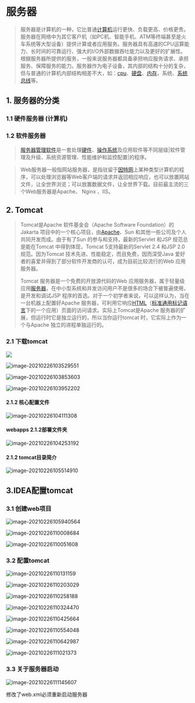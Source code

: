 # 服务器

> 服务器是计算机的一种，它比普通[计算机](https://baike.baidu.com/item/计算机/140338)运行更快、负载更高、价格更贵。服务器在网络中为其它客户机（如PC机、智能手机、ATM等终端甚至是火车系统等大型设备）提供计算或者应用服务。服务器具有高速的CPU运算能力、长时间的可靠运行、强大的I/O外部数据吞吐能力以及更好的扩展性。根据服务器所提供的服务，一般来说服务器都具备承担响应服务请求、承担服务、保障服务的能力。服务器作为电子设备，其内部的结构十分的复杂，但与普通的计算机内部结构相差不大，如：[cpu](https://baike.baidu.com/item/cpu/120556)、[硬盘](https://baike.baidu.com/item/硬盘/159825)、[内存](https://baike.baidu.com/item/内存/103614)，系统、[系统总线](https://baike.baidu.com/item/系统总线/1190546)等。

## 1. 服务器的分类

### 1.1 硬件服务器  (计算机)

### 1.2 软件服务器

> [服务器管理软件](https://baike.baidu.com/item/服务器管理软件/1503503)是一套处理[硬件](https://baike.baidu.com/item/硬件/479446)、[操作系统](https://baike.baidu.com/item/操作系统/192)及应用软件等不同层级|软件管理及升级、系统资源管理、性能维护和监控配置|的程序。

> Web服务器一般指网站服务器，是指驻留于[因特网](https://baike.baidu.com/item/因特网/114119)上某种类型计算机的程序，可以处理浏览器等Web客户端的请求并返回相应响应，也可以放置网站文件，让全世界浏览；可以放置数据文件，让全世界下载。目前最主流的三个Web服务器是Apache、 Nginx 、IIS。

## 2. Tomcat

>Tomcat是Apache 软件基金会（Apache Software Foundation）的Jakarta 项目中的一个核心项目，由[Apache](https://baike.baidu.com/item/Apache/6265)、Sun 和其他一些公司及个人共同开发而成。由于有了Sun 的参与和支持，最新的Servlet 和JSP 规范总是能在Tomcat 中得到体现，Tomcat 5支持最新的Servlet 2.4 和JSP 2.0 规范。因为Tomcat 技术先进、性能稳定，而且免费，因而深受Java 爱好者的喜爱并得到了部分软件开发商的认可，成为目前比较流行的Web 应用服务器。
>
>Tomcat 服务器是一个免费的开放源代码的Web 应用服务器，属于轻量级应用[服务器](https://baike.baidu.com/item/服务器)，在中小型系统和并发访问用户不是很多的场合下被普遍使用，是开发和调试JSP 程序的首选。对于一个初学者来说，可以这样认为，当在一台机器上配置好Apache 服务器，可利用它响应[HTML](https://baike.baidu.com/item/HTML)（[标准通用标记语言](https://baike.baidu.com/item/标准通用标记语言/6805073)下的一个应用）页面的访问请求。实际上Tomcat是Apache 服务器的扩展，但运行时它是独立运行的，所以当你运行tomcat 时，它实际上作为一个与Apache 独立的进程单独运行的。

### 2.1 下载tomcat

![](_media/image-20210226103423115-1614310078136.png)

![image-20210226103529551](./_media//image-20210226103529551.png)

![image-20210226103853603](./_media//image-20210226103853603.png)

![image-20210226103952202](./_media//image-20210226103952202.png)

#### 2.1.2 核心配置文件

![image-20210226104111308](./_media//image-20210226104111308.png)

#### webapps 2.1.2部署文件夹

![image-20210226104253192](./_media//image-20210226104253192.png)

#### 2.1.2 tomcat目录简介

![image-20210226105514910](./_media//image-20210226105514910.png)

## 3.IDEA配置tomcat

### 3.1 创建web项目

![image-20210226105940564](./_media//image-20210226105940564.png)

![image-20210226110008684](./_media//image-20210226110008684.png)

![image-20210226110051608](./_media//image-20210226110051608.png)

### 3.2 配置tomcat

![image-20210226110131159](./_media//image-20210226110131159.png)

![image-20210226110203029](./_media//image-20210226110203029.png)

![image-20210226110258188](./_media//image-20210226110258188.png)

![image-20210226110324470](./_media//image-20210226110324470.png)

![image-20210226110425664](./_media//image-20210226110425664.png)

![image-20210226110554048](./_media//image-20210226110554048.png)

![image-20210226110642987](./_media//image-20210226110642987.png)

![image-20210226111021373](./_media//image-20210226111021373.png)

### 3.3 关于服务器启动

![image-20210226111145607](./_media//image-20210226111145607.png)

修改了web.xml必须重新启动服务器
